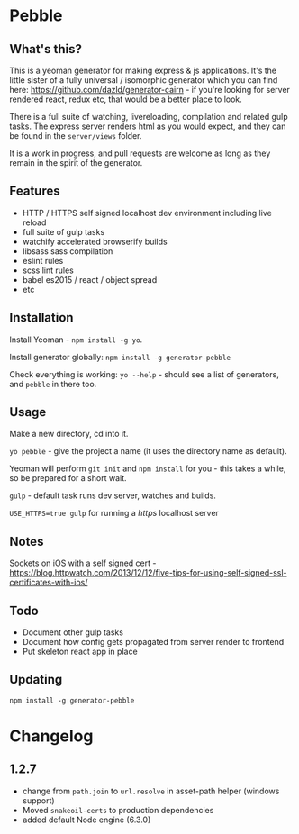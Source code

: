 # Pebble

## What's this?

This is a yeoman generator for making express & js applications. It's the little sister of a fully universal / isomorphic generator which you can find here: https://github.com/dazld/generator-cairn - if you're looking for server rendered react, redux etc, that would be a better place to look. 

There is a full suite of watching, livereloading, compilation and related gulp tasks. The express server renders html as you would expect, and they can be found in the `server/views` folder.

It is a work in progress, and pull requests are welcome as long as they remain in the spirit of the generator.

## Features

- HTTP / HTTPS self signed localhost dev environment including live reload
- full suite of gulp tasks
- watchify accelerated browserify builds
- libsass sass compilation
- eslint rules
- scss lint rules
- babel es2015 / react / object spread
- etc

## Installation

Install Yeoman - `npm install -g yo`.

Install generator globally: `npm install -g generator-pebble`

Check everything is working: `yo --help` - should see a list of generators, and `pebble` in there too.

## Usage

Make a new directory, cd into it.

`yo pebble` - give the project a name (it uses the directory name as default).

Yeoman will perform `git init` and `npm install` for you - this takes a while, so be prepared for a short wait.

`gulp` - default task runs dev server, watches and builds.

`USE_HTTPS=true gulp` for running a *https* localhost server


## Notes

Sockets on iOS with a self signed cert - https://blog.httpwatch.com/2013/12/12/five-tips-for-using-self-signed-ssl-certificates-with-ios/

## Todo

- Document other gulp tasks
- Document how config gets propagated from server render to frontend
- Put skeleton react app in place

## Updating

`npm install -g generator-pebble`


# Changelog

## 1.2.7

- change from `path.join` to `url.resolve` in asset-path helper (windows support)
- Moved `snakeoil-certs` to production dependencies
- added default Node engine (6.3.0)
